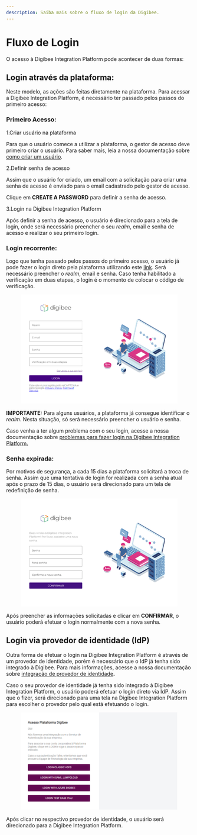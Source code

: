```yaml
---
description: Saiba mais sobre o fluxo de login da Digibee.
---
```


# Fluxo de Login

O acesso à Digibee Integration Platform pode acontecer de duas formas:

## **Login através da plataforma:**

Neste modelo, as ações são feitas diretamente na plataforma. Para acessar a Digibee Integration Platform, é necessário ter passado pelos passos do primeiro acesso:

### **Primeiro Acesso:**

1.Criar usuário na plataforma

Para que o usuário comece a utilizar a plataforma, o gestor de acesso deve primeiro criar o usuário. Para saber mais, leia a nossa documentação sobre [como criar um usuário](https://docs.digibee.com/documentation/v/pt-br/administration/novo-controle-de-acesso/conceitos-basicos-sobre-usuarios#h\_465025ea56).

2.Definir senha de acesso

Assim que o usuário for criado, um email com a solicitação para criar uma senha de acesso é enviado para o email cadastrado pelo gestor de acesso.

Clique em **CREATE A PASSWORD** para definir a senha de acesso.

3.Login na Digibee Integration Platform

Após definir a senha de acesso, o usuário é direcionado para a tela de login, onde será necessário preencher o seu _realm_, email e senha de acesso e realizar o seu primeiro login.

### **Login recorrente:**

Logo que tenha passado pelos passos do primeiro acesso, o usuário já pode fazer o login direto pela plataforma utilizando este [link](https://godigibee.io/login). Será necessário preencher o _realm_, email e senha. Caso tenha habilitado a verificação em duas etapas, o login é o momento de colocar o código de verificação.

<figure><img src="../../.gitbook/assets/Tela de login.png" alt=""><figcaption></figcaption></figure>

**IMPORTANTE:** Para alguns usuários, a plataforma já consegue identificar o _realm_. Nesta situação, só será necessário preencher o usuário e senha.

Caso venha a ter algum problema com o seu login, acesse a nossa documentação sobre [problemas para fazer login na Digibee Integration Platform.](https://intercom.help/godigibee/pt-BR/articles/6618894-problemas-para-fazer-o-login-na-digibee-integration-platform)

### **Senha expirada:**

Por motivos de segurança, a cada 15 dias a plataforma solicitará a troca de senha. Assim que uma tentativa de login for realizada com a senha atual após o prazo de 15 dias, o usuário será direcionado para um tela de redefinição de senha.

<figure><img src="../../.gitbook/assets/Redefinição de senha.png" alt=""><figcaption></figcaption></figure>

Após preencher as informações solicitadas e clicar em **CONFIRMAR**, o usuário poderá efetuar o login normalmente com a nova senha.

## **Login via provedor de identidade (IdP)**

Outra forma de efetuar o login na Digibee Integration Platform é através de um provedor de identidade, porém é necessário que o IdP já tenha sido integrado à Digibee. Para mais informações, acesse a nossa documentação sobre [integração de provedor de identidade](https://docs.digibee.com/documentation/v/pt-br/administration/integracao-de-provedor-de-identidades)**.**

Caso o seu provedor de identidade já tenha sido integrado à Digibee Integration Platform, o usuário poderá efetuar o login direto via IdP. Assim que o fizer, será direcionado para uma tela na Digibee Integration Platform para escolher o provedor pelo qual está efetuando o login.

<figure><img src="../../.gitbook/assets/Login IdP.png" alt=""><figcaption></figcaption></figure>

Após clicar no respectivo provedor de identidade, o usuário será direcionado para a Digibee Integration Platform.
